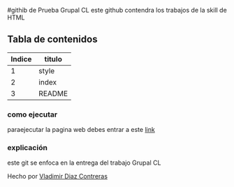 #githib de Prueba Grupal CL 
este github contendra los trabajos de la skill de HTML 

## Tabla de contenidos
| Indice| titulo |
|--|--|
| 1 | style |
| 2 | index |
| 3 | README | 




### como ejecutar 
paraejecutar la pagina web debes entrar a este  [link](https://vladimirdiazcontreras.github.io/HTML_S1_DiazContrerasVladimir/dia7/)  



### explicación  
este git   se enfoca en la entrega del trabajo Grupal CL  


Hecho por [Vladimir Diaz Contreras](https://github.com/VladimirDiazContreras)